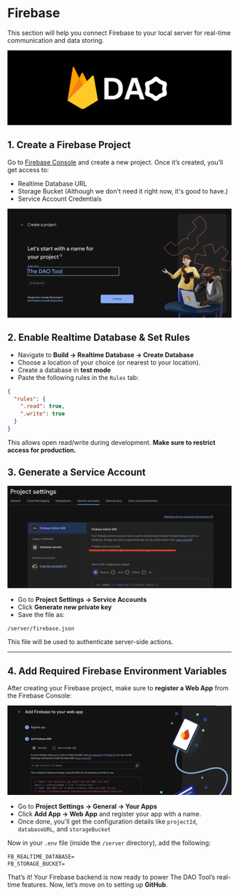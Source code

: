 # Firebase

This section will help you connect Firebase to your local server for real-time communication and data storing.

![FIREBASE SETUP](../.gitbook/assets/firebase-setup/firebase-banner.png)

## 1. Create a Firebase Project

Go to [Firebase Console](https://console.firebase.google.com/) and create a new project. Once it’s created, you’ll get access to:

- Realtime Database URL
- Storage Bucket (Although we don't need it right now, it's good to have.)
- Service Account Credentials

![FIREBASE CONSOLE](../.gitbook/assets/firebase-setup/firebase-starter.png)

## 2. Enable Realtime Database & Set Rules

- Navigate to **Build → Realtime Database → Create Database**
- Choose a location of your choice (or nearest to your location).
- Create a database in **test mode**
- Paste the following rules in the `Rules` tab:

```json
{
  "rules": {
    ".read": true,
    ".write": true
  }
}
```

This allows open read/write during development. **Make sure to restrict access for production.**

## 3. Generate a Service Account

![SERVICE ACCOUNT](../.gitbook/assets/firebase-setup/firebase-service-account.png)

- Go to **Project Settings → Service Accounts**
- Click **Generate new private key**
- Save the file as:

```
/server/firebase.json
```

This file will be used to authenticate server-side actions.

---

## 4. Add Required Firebase Environment Variables

After creating your Firebase project, make sure to **register a Web App** from the Firebase Console:

![REGISTER APP](../.gitbook/assets/firebase-setup/firebase-register-app.png)

- Go to **Project Settings → General → Your Apps**
- Click **Add App → Web App** and register your app with a name.
- Once done, you'll get the configuration details like `projectId`, `databaseURL`, and `storageBucket`

Now in your `.env` file (inside the `/server` directory), add the following:

```env
FB_REALTIME_DATABASE=
FB_STORAGE_BUCKET=
```

That’s it! Your Firebase backend is now ready to power The DAO Tool’s real-time features. Now, let’s move on to setting up **GitHub**.
